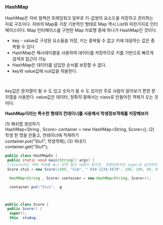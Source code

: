 <h3>HashMap</h3>

 HashMap은 자바 컬렉션 프레임워크 일부로 키-값쌍의 요소드을 저장하고 관리하는 자료 구조이다.
 자바의 Map중 가장 기본적인 형태로 Map 역시 List와 마찬가지로 인터페이스이다.
 Map 인터페이스를 구현한 Map 자료형 중에 하나가 HashMap인 것이다.
   
   * key - value로 구성된 요소들을 저장, 키는 중복될 수 없고 키에 대응하는 값은 중복될 수 있다
   * HashMap은 해시테이블을 사용하여 데이터를 저장하므로 키를 기반으로 빠르게 검색과 접근이 가능
   * HashMap은 데이터를 삽입한 순서를 보장할 수 없다.
   * key와 value값에 null값을 허용한다.
<br>

key값은 문자열이 될 수 도 있고 숫자가 될 수 도 있지만 주로 사람이 알아보기 편한 문자열을 사용한다.
value값은 데이터, 정확히 말해서는 class로 만들어진 객체가 오는 것이다.

**HashMap이라는 특수한 형태의 컨테이너를 사용해서 학생정보객체를 저장해보자**<br>

(1) 해쉬맵 생성하기<br>
HashMap<String , Score> container = new HashMap<String, Score>();
(2) 학생 한 명을 만들고, 컨테이너에 적재하기<br>
container.put("Stu1", 학생객체);
(3) 꺼내기<br>
container.get("Stu1");

```java
public class HashMapEx {
 public static void main(String[] args) {
 //Score라는 객체 자체를 놓고 보면 밑으 내용이 맞지만, 전화번호까진 super로 넘겨줘야
 Score stu1 = new Score(1009, "kim", " 010-1234-5678", 100, 100, 90, 0, 0.f, false);

  HashMap<String , Score> container = new HashMap<String, Score>();

  container.put("Stu1",  g




```

```java
public class Score {
 public Score() {
  super();
  this. stuAvg.
